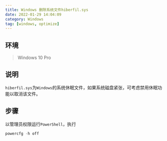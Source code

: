 ```yaml
---
title: Windows 删除系统文件hiberfil.sys
date: 2022-01-29 14:04:09
category: Windows
tag: [windows, optimize]
---
```


## 环境
> Windows 10 Pro  

## 说明

`hiberfil.sys`为`Windows`的系统休眠文件，如果系统磁盘紧张，可考虑禁用休眠功能以取消该文件。


## 步骤

以管理员权限运行`PowerShell`，执行

```powershell
powercfg -h off
```

